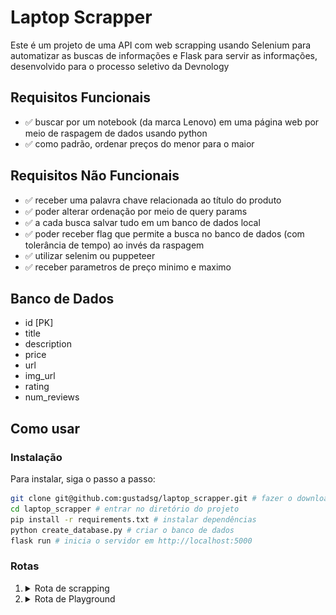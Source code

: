 # Laptop Scrapper

Este é um projeto de uma API com web scrapping usando Selenium para automatizar as buscas de informações e Flask para servir as informações, desenvolvido para o processo seletivo da Devnology

## Requisitos Funcionais

- ✅ buscar por um notebook (da marca Lenovo) em uma página web por meio de raspagem de dados usando python
- ✅ como padrão, ordenar preços do menor para o maior

## Requisitos Não Funcionais

- ✅ receber uma palavra chave relacionada ao título do produto
- ✅ poder alterar ordenação por meio de query params
- ✅ a cada busca salvar tudo em um banco de dados local
- ✅ poder receber flag que permite a busca no banco de dados (com tolerância de tempo) ao invés da raspagem
- ✅ utilizar selenim ou puppeteer
- ✅ receber parametros de preço minimo e maximo

## Banco de Dados

- id [PK]
- title
- description
- price
- url
- img_url
- rating
- num_reviews

## Como usar

### Instalação

Para instalar, siga o passo a passo:

```bash
git clone git@github.com:gustadsg/laptop_scrapper.git # fazer o download do projeto
cd laptop_scrapper # entrar no diretório do projeto
pip install -r requirements.txt # instalar dependências
python create_database.py # criar o banco de dados
flask run # inicia o servidor em http://localhost:5000
```

### Rotas

<ol>
  <li>
    <details>
      <summary>Rota de scrapping</summary>
      <div>
        <h3>/api</h3>
        <h4>Parâmetros (query params)</h4>
        <ul>
          <li>
            q: texto que deve estar contido no título ou descrição do produto
          </li>
          <li>
            min_price: preço mínimo do produto
          </li>
          <li>
            max_price: preço máximo do produto
          </li>
          <li>
            reverse: produtos vêm ordenados de maior para menor preço quando este parâmetro é verdadeiro. Quando este parâmetro é Falso ou não enviado o resultado é ordenado de menor para maior preço
          </li>
          <li>
            update_tolerance: tempo máximo em segundos aceitável da última atualização. A depender do estado do banco de dados e do update_tolerance não será feito um novo scrapping e os dados fornecidos serão providos diretamente do banco de dados.
          </li>
        </ul>
      </div>
    </details>
  </li>
  <li>
    <details>
      <summary>Rota de Playground</summary>
      <div>
        <h3>/</h3>
        <h4>Funcionamento</h4>
        <p>Essa é uma rota com interface visual simples que permite o teste da aplicação. Acesse-a e altere os valores dos inputs para receber os dados correspondentes obtidos da rota /api</p>
        <img src="./images/playground.png" alt="Imagem ilustrativa da interface visual da rota de playground" />
      </div>
    </details>
  </li>
</ol>
